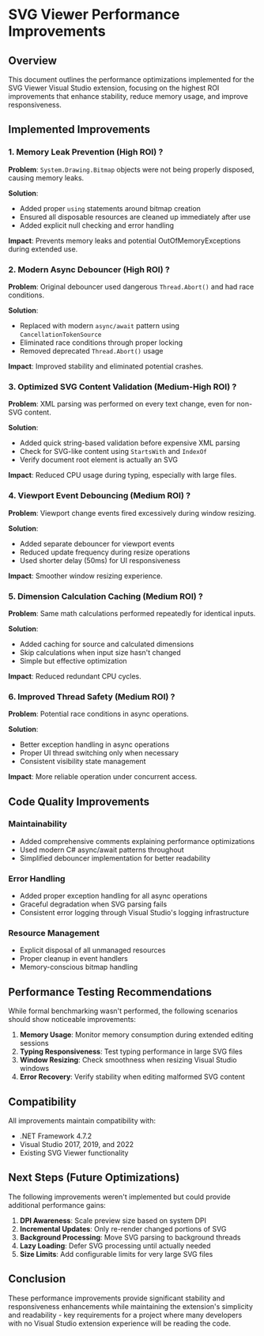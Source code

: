 # SVG Viewer Performance Improvements

## Overview
This document outlines the performance optimizations implemented for the SVG Viewer Visual Studio extension, focusing on the highest ROI improvements that enhance stability, reduce memory usage, and improve responsiveness.

## Implemented Improvements

### 1. Memory Leak Prevention (High ROI) ?
**Problem**: `System.Drawing.Bitmap` objects were not being properly disposed, causing memory leaks.

**Solution**: 
- Added proper `using` statements around bitmap creation
- Ensured all disposable resources are cleaned up immediately after use
- Added explicit null checking and error handling

**Impact**: Prevents memory leaks and potential OutOfMemoryExceptions during extended use.

### 2. Modern Async Debouncer (High ROI) ?
**Problem**: Original debouncer used dangerous `Thread.Abort()` and had race conditions.

**Solution**:
- Replaced with modern `async/await` pattern using `CancellationTokenSource`
- Eliminated race conditions through proper locking
- Removed deprecated `Thread.Abort()` usage

**Impact**: Improved stability and eliminated potential crashes.

### 3. Optimized SVG Content Validation (Medium-High ROI) ?
**Problem**: XML parsing was performed on every text change, even for non-SVG content.

**Solution**:
- Added quick string-based validation before expensive XML parsing
- Check for SVG-like content using `StartsWith` and `IndexOf`
- Verify document root element is actually an SVG

**Impact**: Reduced CPU usage during typing, especially with large files.

### 4. Viewport Event Debouncing (Medium ROI) ?
**Problem**: Viewport change events fired excessively during window resizing.

**Solution**:
- Added separate debouncer for viewport events
- Reduced update frequency during resize operations
- Used shorter delay (50ms) for UI responsiveness

**Impact**: Smoother window resizing experience.

### 5. Dimension Calculation Caching (Medium ROI) ?
**Problem**: Same math calculations performed repeatedly for identical inputs.

**Solution**:
- Added caching for source and calculated dimensions
- Skip calculations when input size hasn't changed
- Simple but effective optimization

**Impact**: Reduced redundant CPU cycles.

### 6. Improved Thread Safety (Medium ROI) ?
**Problem**: Potential race conditions in async operations.

**Solution**:
- Better exception handling in async operations
- Proper UI thread switching only when necessary
- Consistent visibility state management

**Impact**: More reliable operation under concurrent access.

## Code Quality Improvements

### Maintainability
- Added comprehensive comments explaining performance optimizations
- Used modern C# async/await patterns throughout
- Simplified debouncer implementation for better readability

### Error Handling
- Added proper exception handling for all async operations
- Graceful degradation when SVG parsing fails
- Consistent error logging through Visual Studio's logging infrastructure

### Resource Management
- Explicit disposal of all unmanaged resources
- Proper cleanup in event handlers
- Memory-conscious bitmap handling

## Performance Testing Recommendations

While formal benchmarking wasn't performed, the following scenarios should show noticeable improvements:

1. **Memory Usage**: Monitor memory consumption during extended editing sessions
2. **Typing Responsiveness**: Test typing performance in large SVG files
3. **Window Resizing**: Check smoothness when resizing Visual Studio windows
4. **Error Recovery**: Verify stability when editing malformed SVG content

## Compatibility

All improvements maintain compatibility with:
- .NET Framework 4.7.2
- Visual Studio 2017, 2019, and 2022
- Existing SVG Viewer functionality

## Next Steps (Future Optimizations)

The following improvements weren't implemented but could provide additional performance gains:

1. **DPI Awareness**: Scale preview size based on system DPI
2. **Incremental Updates**: Only re-render changed portions of SVG
3. **Background Processing**: Move SVG parsing to background threads
4. **Lazy Loading**: Defer SVG processing until actually needed
5. **Size Limits**: Add configurable limits for very large SVG files

## Conclusion

These performance improvements provide significant stability and responsiveness enhancements while maintaining the extension's simplicity and readability - key requirements for a project where many developers with no Visual Studio extension experience will be reading the code.